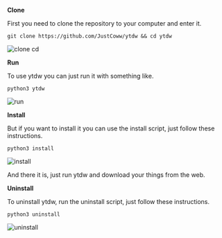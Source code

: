 **Clone**

First you need to clone the repository to your computer and enter it.
  ```
  git clone https://github.com/JustCoww/ytdw && cd ytdw
  ```
  
![clone cd](https://user-images.githubusercontent.com/68345611/147855294-f4e08a47-8f67-4885-aa8d-a23e692d1181.png)


**Run**

To use ytdw you can just run it with something like.
  ```
  python3 ytdw
  ```
![run](https://user-images.githubusercontent.com/68345611/147742028-dc472947-078a-4c90-bef4-476cce8b7d8a.png)


**Install**

But if you want to install it you can use the install script, just follow these instructions.
  ```
  python3 install
  ```
  
  ![install](https://user-images.githubusercontent.com/68345611/147855263-713072be-8749-4f45-bd11-591c0758f2c9.png)
  
And there it is, just run ytdw and download your things from the web.
  
  
**Uninstall**

To uninstall ytdw, run the uninstall script, just follow these instructions.
  ```
  python3 uninstall
  ```
  
  ![uninstall](https://user-images.githubusercontent.com/68345611/147855286-ad2ef7d3-ac0b-4cff-9dc8-592c9cb4f435.png)
